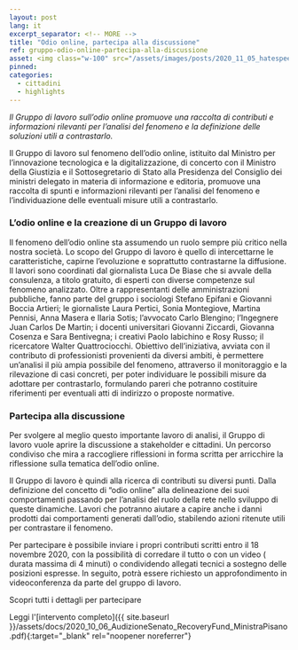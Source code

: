 ```yaml
---
layout: post
lang: it
excerpt_separator: <!-- MORE -->
title: "Odio online, partecipa alla discussione"
ref: gruppo-odio-online-partecipa-alla-discussione
asset: <img class="w-100" src="/assets/images/posts/2020_11_05_hatespeech.jpg" alt="Gruppo Odio Online, discussinoe pubblica"/>
pinned:
categories:
  - cittadini
  - highlights
---
```


_Il Gruppo di lavoro sull’odio online promuove una raccolta di contributi e informazioni rilevanti per l’analisi del fenomeno e la definizione delle soluzioni utili a contrastarlo._

<!-- MORE -->

Il Gruppo di lavoro sul fenomeno dell’odio online, istituito dal Ministro per l’innovazione tecnologica e la digitalizzazione, di concerto con il Ministro della Giustizia e il Sottosegretario di Stato alla Presidenza del Consiglio dei ministri delegato in materia di informazione e editoria, promuove una raccolta di spunti e informazioni rilevanti per l’analisi del fenomeno e l’individuazione delle eventuali misure utili a contrastarlo.

### L’odio online e la creazione di un Gruppo di lavoro ###

Il fenomeno dell’odio online sta assumendo un ruolo sempre più critico nella nostra società. Lo scopo del Gruppo di lavoro è quello di intercettarne le caratteristiche, capirne l’evoluzione e soprattutto contrastarne la diffusione.
Il lavori sono coordinati dal giornalista Luca De Biase che si avvale della consulenza, a titolo gratuito, di esperti con diverse competenze sul fenomeno analizzato. Oltre a rappresentanti delle amministrazioni pubbliche, fanno parte del gruppo i sociologi Stefano Epifani e Giovanni Boccia Artieri; le giornaliste Laura Pertici, Sonia Montegiove, Martina Pennisi, Anna Masera e Ilaria Sotis; l’avvocato Carlo Blengino; l’Ingegnere Juan Carlos De Martin; i docenti universitari Giovanni Ziccardi, Giovanna Cosenza e Sara Bentivegna; i creativi Paolo Iabichino e Rosy Russo; il ricercatore Walter Quattrociocchi.
Obiettivo dell’iniziativa, avviata con il contributo di professionisti provenienti da diversi ambiti, è permettere un’analisi il più ampia possibile del fenomeno, attraverso il monitoraggio e la rilevazione di casi concreti, per poter individuare le possibili misure da adottare per contrastarlo, formulando pareri che potranno costituire riferimenti per eventuali atti di indirizzo o proposte normative. 
 
### Partecipa alla discussione ###

Per svolgere al meglio questo importante lavoro di analisi, il Gruppo di lavoro vuole aprire la discussione a stakeholder e cittadini. Un percorso condiviso che mira a raccogliere riflessioni in forma scritta per arricchire la riflessione sulla tematica dell’odio online. 

Il Gruppo di lavoro è quindi alla ricerca di contributi su diversi punti. Dalla definizione del concetto di “odio online” alla delineazione dei suoi comportamenti passando per l’analisi del ruolo della rete nello sviluppo di queste dinamiche. Lavori che potranno aiutare a capire anche i danni prodotti dai comportamenti generati dall’odio, stabilendo azioni ritenute utili per contrastare il fenomeno. 

Per partecipare è possibile inviare i propri contributi scritti entro il 18 novembre 2020, con la possibilità di corredare il tutto o con un video ( durata massima di 4 minuti) o condividendo allegati tecnici a sostegno delle posizioni espresse. In seguito, potrà essere richiesto un approfondimento in videoconferenza da parte del gruppo di lavoro. 

Scopri tutti i dettagli per partecipare



Leggi l'[intervento completo]({{ site.baseurl }}/assets/docs/2020_10_06_AudizioneSenato_RecoveryFund_MinistraPisano.pdf){:target="_blank" rel="noopener noreferrer"}
